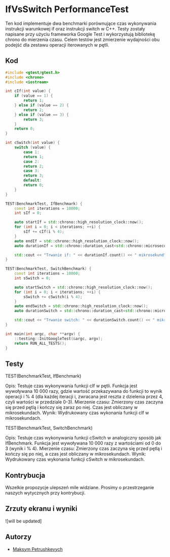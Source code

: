 # IfVsSwitch PerformanceTest

Ten kod implementuje dwa benchmarki porównujące czas wykonywania instrukcji warunkowej if oraz instrukcji switch w C++. 
Testy zostały napisane przy użyciu frameworka Google Test i wykorzystują bibliotekę chrono do mierzenia czasu. 
Celem testów jest zmierzenie wydajności obu podejść dla zestawu operacji iterowanych w pętli.

## Kod

```cpp
#include <gtest/gtest.h>
#include <chrono>
#include <iostream>

int cIf(int value) {
    if (value == 1) {
        return 1;
    } else if (value == 2) {
        return 2;
    } else if (value == 3) {
        return 3;
    }
    return 0;
}

int cSwitch(int value) {
    switch (value) {
        case 1:
        return 1;
        case 2:
        return 2;
        case 3:
        return 3;
        default:
        return 0;
    }
}

TEST(BenchmarkTest, IfBenchmark) {
    const int iterations = 10000;
    int sIf = 0;

    auto startIf = std::chrono::high_resolution_clock::now();
    for (int i = 0; i < iterations; ++i) {
        sIf += cIf(i % 4);
    }
    auto endIf = std::chrono::high_resolution_clock::now();
    auto durationIf = std::chrono::duration_cast<std::chrono::microseconds>(endIf - startIf);

    std::cout << "Trwanie if: " << durationIf.count() << " mikrosekund" << std::endl;
}

TEST(BenchmarkTest, SwitchBenchmark) {
    const int iterations = 10000;
    int sSwitch = 0;

    auto startSwitch = std::chrono::high_resolution_clock::now();
    for (int i = 0; i < iterations; ++i) {
        sSwitch += cSwitch(i % 4);
    }
    auto endSwitch = std::chrono::high_resolution_clock::now();
    auto durationSwitch = std::chrono::duration_cast<std::chrono::microseconds>(endSwitch - startSwitch);

    std::cout << "Trwanie switch: " << durationSwitch.count() << " mikrosekund" << std::endl;
}

int main(int argc, char **argv) {
    ::testing::InitGoogleTest(&argc, argv);
    return RUN_ALL_TESTS();
}
```



## Testy

TEST(BenchmarkTest, IfBenchmark)

Opis: Testuje czas wykonywania funkcji cIf w pętli. Funkcja jest wywoływana 10 000 razy, gdzie wartość przekazywana do funkcji to wynik operacji i % 4 (dla każdej iteracji i, zwracana jest reszta z dzielenia przez 4, czyli wartości w przedziale 0-3).
Mierzenie czasu:
Zmierzony czas zaczyna się przed pętlą i kończy się zaraz po niej. Czas jest obliczany w mikrosekundach.
Wynik:
Wydrukowany czas wykonania funkcji cIf w mikrosekundach.

TEST(BenchmarkTest, SwitchBenchmark)

Opis: Testuje czas wykonywania funkcji cSwitch w analogiczny sposób jak IfBenchmark. Funkcja jest wywoływana 10 000 razy z wartościami od 0 do 3 (wynik i % 4).
Mierzenie czasu:
Zmierzony czas zaczyna się przed pętlą i kończy się po niej, a czas jest obliczany w mikrosekundach.
Wynik:
Wydrukowany czas wykonania funkcji cSwitch w mikrosekundach.
## Kontrybucja

Wszelkie propozycje ulepszeń mile widziane. Prosimy o przestrzeganie naszych wytycznych przy kontrybucji.

## Zrzuty ekranu i wyniki

![will be updated]


## Autorzy

- [Maksym Petrushkevych](https://github.com/meeq11)
